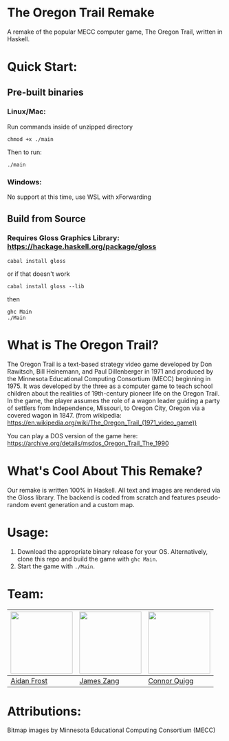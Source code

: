 # The Oregon Trail Remake

A remake of the popular MECC computer game, The Oregon Trail, written in Haskell.

# Quick Start:

## Pre-built binaries

### Linux/Mac:
Run commands inside of unzipped directory
```
chmod +x ./main
```
Then to run:
```
./main
```
### Windows:
No support at this time, use WSL with xForwarding
## Build from Source

### Requires Gloss Graphics Library: https://hackage.haskell.org/package/gloss

```
cabal install gloss
```
or if that doesn't work

```
cabal install gloss --lib
```
then 

```
ghc Main
./Main
```

# What is The Oregon Trail?

The Oregon Trail is a text-based strategy video game developed by Don Rawitsch, Bill Heinemann, and Paul Dillenberger in 1971 and produced by the Minnesota Educational Computing Consortium (MECC) beginning in 1975. It was developed by the three as a computer game to teach school children about the realities of 19th-century pioneer life on the Oregon Trail. In the game, the player assumes the role of a wagon leader guiding a party of settlers from Independence, Missouri, to Oregon City, Oregon via a covered wagon in 1847. (from wikipedia: https://en.wikipedia.org/wiki/The_Oregon_Trail_(1971_video_game))

You can play a DOS version of the game here: https://archive.org/details/msdos_Oregon_Trail_The_1990

# What's Cool About This Remake?

Our remake is written 100% in Haskell. All text and images are rendered via the Gloss library. The backend is coded from scratch and features pseudo-random event generation and a custom map.

# Usage:

1. Download the appropriate binary release for your OS. Alternatively, clone this repo and build the game with `ghc Main`.
2. Start the game with `./Main`.

# Team:
| <img src="https://avatars.githubusercontent.com/u/33972075?s=400&u=d3801ae66aa065bd3fd800d8afde3f4d9e565f03&v=4" width="144" /> | <img src="https://avatars0.githubusercontent.com/u/38742521?s=460&v=4" width="144" /> | <img src="https://avatars.githubusercontent.com/u/19785166?s=400&v=4" width="144" /> |
| --- | --- | --- |
| [Aidan Frost](https://github.com/aid848) | [James Zang](https://github.com/jameszang) | [Connor Quigg](https://github.com/cquigg528)

# Attributions:
Bitmap images by Minnesota Educational Computing Consortium (MECC)
